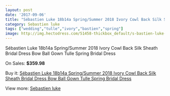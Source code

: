 ```yaml
---
layout: post
date: '2017-09-06'
title: "Sébastien Luke 18b14a Spring/Summer 2018 Ivory Cowl Back Silk Sheath Bridal Dress Bow Ball Gown Tulle Spring Bridal Dress"
category: Sebastien luke
tags: ["wedding","tulle","ivory","bastien","spring"]
image: http://img.hectodress.com/51458-thickbox_default/s-bastien-luke-18b14a-spring-summer-2018-ivory-cowl-back-silk-sheath-bridal-dress-bow-ball-gown-tulle-spring-bridal-dress.jpg
---
```

Sébastien Luke 18b14a Spring/Summer 2018 Ivory Cowl Back Silk Sheath Bridal Dress Bow Ball Gown Tulle Spring Bridal Dress

On Sales: **$359.98**
<a href="https://www.hectodress.com/sebastien-luke/16271-s-bastien-luke-18b14a-spring-summer-2018-ivory-cowl-back-silk-sheath-bridal-dress-bow-ball-gown-tulle-spring-bridal-dress.html"><amp-img layout="responsive" width="600" height="600" src="//img.hectodress.com/51458-thickbox_default/s-bastien-luke-18b14a-spring-summer-2018-ivory-cowl-back-silk-sheath-bridal-dress-bow-ball-gown-tulle-spring-bridal-dress.jpg" alt="Sébastien Luke 18b14a Spring/Summer 2018 Ivory Cowl Back Silk Sheath Bridal Dress Bow Ball Gown Tulle Spring Bridal Dress 0" /></a>
<a href="https://www.hectodress.com/sebastien-luke/16271-s-bastien-luke-18b14a-spring-summer-2018-ivory-cowl-back-silk-sheath-bridal-dress-bow-ball-gown-tulle-spring-bridal-dress.html"><amp-img layout="responsive" width="600" height="600" src="//img.hectodress.com/51461-thickbox_default/s-bastien-luke-18b14a-spring-summer-2018-ivory-cowl-back-silk-sheath-bridal-dress-bow-ball-gown-tulle-spring-bridal-dress.jpg" alt="Sébastien Luke 18b14a Spring/Summer 2018 Ivory Cowl Back Silk Sheath Bridal Dress Bow Ball Gown Tulle Spring Bridal Dress 1" /></a>
<a href="https://www.hectodress.com/sebastien-luke/16271-s-bastien-luke-18b14a-spring-summer-2018-ivory-cowl-back-silk-sheath-bridal-dress-bow-ball-gown-tulle-spring-bridal-dress.html"><amp-img layout="responsive" width="600" height="600" src="//img.hectodress.com/51460-thickbox_default/s-bastien-luke-18b14a-spring-summer-2018-ivory-cowl-back-silk-sheath-bridal-dress-bow-ball-gown-tulle-spring-bridal-dress.jpg" alt="Sébastien Luke 18b14a Spring/Summer 2018 Ivory Cowl Back Silk Sheath Bridal Dress Bow Ball Gown Tulle Spring Bridal Dress 2" /></a>
<a href="https://www.hectodress.com/sebastien-luke/16271-s-bastien-luke-18b14a-spring-summer-2018-ivory-cowl-back-silk-sheath-bridal-dress-bow-ball-gown-tulle-spring-bridal-dress.html"><amp-img layout="responsive" width="600" height="600" src="//img.hectodress.com/51459-thickbox_default/s-bastien-luke-18b14a-spring-summer-2018-ivory-cowl-back-silk-sheath-bridal-dress-bow-ball-gown-tulle-spring-bridal-dress.jpg" alt="Sébastien Luke 18b14a Spring/Summer 2018 Ivory Cowl Back Silk Sheath Bridal Dress Bow Ball Gown Tulle Spring Bridal Dress 3" /></a>

Buy it: [Sébastien Luke 18b14a Spring/Summer 2018 Ivory Cowl Back Silk Sheath Bridal Dress Bow Ball Gown Tulle Spring Bridal Dress](https://www.hectodress.com/sebastien-luke/16271-s-bastien-luke-18b14a-spring-summer-2018-ivory-cowl-back-silk-sheath-bridal-dress-bow-ball-gown-tulle-spring-bridal-dress.html "Sébastien Luke 18b14a Spring/Summer 2018 Ivory Cowl Back Silk Sheath Bridal Dress Bow Ball Gown Tulle Spring Bridal Dress")

View more: [Sebastien luke](https://www.hectodress.com/310-sebastien-luke "Sebastien luke")